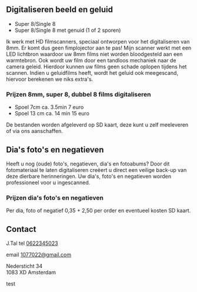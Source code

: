 ## Digitaliseren beeld en geluid

- Super 8/Single 8
- Super 8/Single 8 met genuid (1 of 2 sporen)
 
Ik werk met HD filmscanners, speciaal ontworpen voor het digitaliseren van 8mm. Er komt dus geen fimplojector aan te pas! Mijn scanner werkt met een LED lichtbron waardoor uw 8mm films niet worden bloodgesteld aan een warmtebron. Ook wordt uw film door een tandloos mechaniek naar de camera geleid. Hierdoor kunnen uw films geen schade oplopen tijdens het scannen. Indien u geluidfilms heeft, wordt het geluid ook meegescand, hiervoor berekenen we niks extra's.

### Prijzen 8mm, super 8, dubbel 8 films digitaliseren
- Spoel 7cm ca. 3.5min 7 euro
- Spoel 13 cm ca. 14 min 15 euro

De bestanden worden afgeleverd op SD kaart, deze kunt u zelf meeleveren of via ons aanschaffen.

## Dia's foto's en negatieven
Heeft u nog (oude) foto's, negatieven, dia's en fotoabums? Door dit fotomateriaal te laten digitaliseren creëert u direct een veilige back-up van deze dierbare herinneringen. Uw dia's, foto's en negatieven worden professioneel voor u ingescanned.

### Prijzen dia's foto's en negatieven
Per dia, foto of negatief 0,35 + 2,50 per order en eventueel kosten SD kaart.

## Contact
J.Tal tel [0622345023](tel:0622345023)

email [1077022@gmail.com](mailto:1077022@gmail.com)

Nedersticht 34  
1083 XD Amsterdam

test
